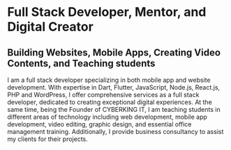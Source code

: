 # Full Stack Developer, Mentor, and Digital Creator

## Building Websites, Mobile Apps, Creating Video Contents, and Teaching students

I am a full stack developer specializing in both mobile app and website development. With expertise in Dart, Flutter, JavaScript, Node.js, React.js, PHP and WordPress, I offer comprehensive services as a full stack developer, dedicated to creating exceptional digital experiences. At the same time, being the Founder of CYBERKING IT, I am teaching students in different areas of technology including web development, mobile app development, video editing, graphic design, and essential office management training. Additionally, I provide business consultancy to assist my clients for their projects.
